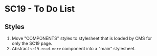 # SC19 - To Do List

## Styles

1. Move "COMPONENTS" styles to stylesheet that is loaded by CMS for only the SC19 page.
2. Abstract `sc19-read-more` component into a "main" stylesheet.
